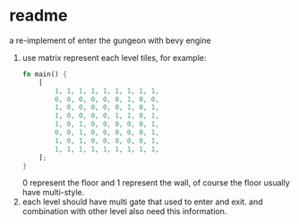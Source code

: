 # readme

a re-implement of enter the gungeon with bevy engine

1. use matrix represent each level tiles, for example:
    ```rust
    fn main() {
        [
            1, 1, 1, 1, 1, 1, 1, 1, 1,
            0, 0, 0, 0, 0, 0, 1, 0, 0,
            1, 0, 0, 0, 0, 0, 1, 0, 1,
            1, 0, 0, 0, 0, 1, 1, 0, 1,
            1, 0, 1, 0, 0, 0, 0, 0, 1,
            0, 0, 1, 0, 0, 0, 0, 0, 1,
            1, 0, 1, 0, 0, 0, 0, 0, 1,
            1, 1, 1, 1, 1, 1, 1, 1, 1,
        ];
    }
    ```
   0 represent the floor and 1 represent the wall, of course the floor usually have multi-style.
2. each level should have multi gate that used to enter and exit. and combination with other level also need this
   information.